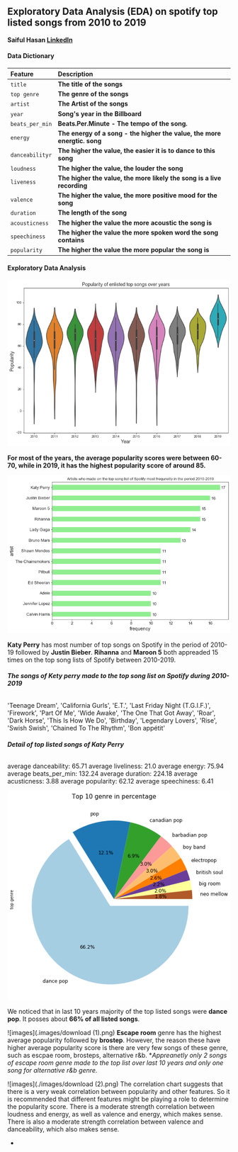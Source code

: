 ## Exploratory Data Analysis (EDA) on spotify top listed songs from 2010 to 2019
**Saiful Hasan [LinkedIn](https://www.linkedin.com/in/saifulhasan22/)** 

#### Data Dictionary
|__Feature__|__Description__|
|:---|:---|
|`title`|__The title of the songs__|
|`top genre`|__The genre of the songs__|
|`artist`|__The Artist of the songs__|
|`year`|__Song's year in the Billboard__|
|`beats_per_min`|__Beats.Per.Minute - The tempo of the song.__|
|`energy`|__The energy of a song - the higher the value, the more energtic. song__|
|`danceabilityr`|__The higher the value, the easier it is to dance to this song__|
|`loudness`|__The higher the value, the louder the song__|
|`liveness`|__The higher the value, the more likely the song is a live recording__|
|`valence`|__The higher the value, the more positive mood for the song__|
|`duration`|__The length of the song__|
|`acousticness`|__The higher the value the more acoustic the song is__|
|`speechiness`|__The higher the value the more spoken word the song contains__|
|`popularity`|__The higher the value the more popular the song is__|

#### Exploratory Data Analysis 

![image](./images/popularity.png)

**For most of the years, the average popularity scores were between 60-70, while in 2019, it has the highest popularity score of around 85.**

![image](./images/one.png)

**Katy Perry** has most number of top songs on Spotify in the period of 2010-19 followed by **Justin Bieber**. **Rihanna** and **Maroon 5** both appreaded 15 times on the top song lists of Spotify between 2010-2019. 

###### ***The songs of Kety perry made to the top song list on Spotify during 2010-2019***
'Teenage Dream',
 'California Gurls',
 'E.T.',
 'Last Friday Night (T.G.I.F.)',
 'Firework',
 'Part Of Me',
 'Wide Awake',
 'The One That Got Away',
 'Roar',
 'Dark Horse',
 'This Is How We Do',
 'Birthday',
 'Legendary Lovers',
 'Rise',
 'Swish Swish',
 'Chained To The Rhythm',
 'Bon appétit'

###### ***Detail of top listed songs of Katy Perry***
average danceability: 65.71
average liveliness: 21.0
average energy: 75.94
average beats_per_min: 132.24
average duration: 224.18
average acusticness: 3.88
average popularity: 62.12
average speechiness: 6.41

![images](./images/download.png)

We noticed that in last 10 years majority of the top listed songs were **dance pop**. It posses about **66% of all listed songs**. 

![images](.images/download (1).png)
**Escape room** genre has the highest average popularity followed by **brostep**. However, the reason these have higher average popularity score is there are very few songs of these genre, such as escpae room, brosteps, alternative r&b. **Appreanetly only 2 songs of escape room genre made to the top list over last 10 years and only one song for alternative r&b genre.*

![images](./images/download (2).png)
The correlation chart suggests that there is a very weak correlation between popularity and other features. So it is recommended that different features might be playing a role to determine the popularity score. There is a moderate strength correlation between loudness and energy, as well as valence and energy, which makes sense. There is also a moderate strength correlation between valence and danceability, which also makes sense. 

*   